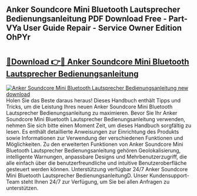 ## Anker Soundcore Mini Bluetooth Lautsprecher Bedienungsanleitung PDF Download Free - Part-VYa User Guide Repair - Service Owner Edition OhPYr

# <h2><a href="http://df0hga.blite.top/?on=Anker+Soundcore+Mini+Bluetooth+Lautsprecher+Bedienungsanleitung">🔗Download 👉🔴 Anker Soundcore Mini Bluetooth Lautsprecher Bedienungsanleitung</a></h2>

[![Anker Soundcore Mini Bluetooth Lautsprecher Bedienungsanleitung new download](https://i.imgur.com/lujVjoI.png)](http://df0hga.blite.top/?on=Anker+Soundcore+Mini+Bluetooth+Lautsprecher+Bedienungsanleitung)
Holen Sie das Beste daraus heraus! Dieses Handbuch enthält Tipps und Tricks, um die Leistung Ihres neuen Anker Soundcore Mini Bluetooth Lautsprecher Bedienungsanleitung zu maximieren. Bevor Sie Ihr Anker Soundcore Mini Bluetooth Lautsprecher Bedienungsanleitung verwenden, nehmen Sie sich bitte einen Moment Zeit, um dieses Handbuch sorgfältig zu lesen. Es enthält detaillierte Anweisungen zur Einrichtung des Produkts sowie Informationen zur Verwendung der verschiedenen Funktionen und Möglichkeiten. Zu den erweiterten Funktionen von Anker Soundcore Mini Bluetooth Lautsprecher Bedienungsanleitung gehören Geolokalisierung, intelligente Warnungen, anpassbare Designs und Mehrbenutzerzugriff, die alle einfach über die benutzerfreundliche und intuitive Benutzeroberfläche gesteuert werden können. Unterstützung verfügbar 24/7 Anker Soundcore Mini Bluetooth Lautsprecher BedienungsanleitungD. Unser Kundensupport-Team steht Ihnen 24/7 zur Verfügung, um Sie bei allen Anfragen zu unterstützen.
